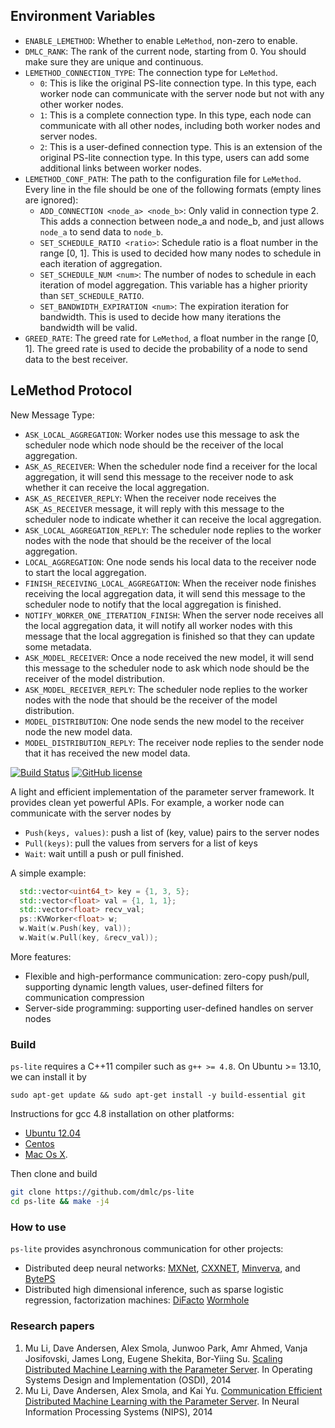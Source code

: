 ## Environment Variables

* `ENABLE_LEMETHOD`: Whether to enable `LeMethod`, non-zero to enable.
* `DMLC_RANK`: The rank of the current node, starting from 0.
You should make sure they are unique and continuous.
* `LEMETHOD_CONNECTION_TYPE`: The connection type for `LeMethod`.
  * `0`: This is like the original PS-lite connection type.
  In this type, each worker node can communicate with the server node
  but not with any other worker nodes.
  * `1`: This is a complete connection type.
  In this type, each node can communicate with all other nodes,
  including both worker nodes and server nodes.
  * `2`: This is a user-defined connection type.
  This is an extension of the original PS-lite connection type. In this type,
  users can add some additional links between worker nodes.
* `LEMETHOD_CONF_PATH`: The path to the configuration file for `LeMethod`.
Every line in the file should be one of the following formats (empty lines are ignored):
  * `ADD_CONNECTION <node_a> <node_b>`: Only valid in connection type 2.
  This adds a connection between node_a and node_b,
  and just allows `node_a` to send data to `node_b`.
  * `SET_SCHEDULE_RATIO <ratio>`: Schedule ratio is a float number in the range [0, 1].
  This is used to decided how many nodes to schedule in each iteration of aggregation.
  * `SET_SCHEDULE_NUM <num>`: The number of nodes to schedule
  in each iteration of model aggregation.
  This variable has a higher priority than `SET_SCHEDULE_RATIO`.
  * `SET_BANDWIDTH_EXPIRATION <num>`: The expiration iteration for bandwidth.
  This is used to decide how many iterations the bandwidth will be valid.
* `GREED_RATE`: The greed rate for `LeMethod`, a float number in the range [0, 1].
The greed rate is used to decide the probability of a node to send data to the best receiver.

## LeMethod Protocol

New Message Type:

* `ASK_LOCAL_AGGREGATION`: Worker nodes use this message to ask the scheduler node
which node should be the receiver of the local aggregation.
* `ASK_AS_RECEIVER`: When the scheduler node find a receiver for the local aggregation,
it will send this message to the receiver node to ask whether it can receive the local aggregation.
* `ASK_AS_RECEIVER_REPLY`: When the receiver node receives the `ASK_AS_RECEIVER` message,
it will reply with this message to the scheduler node to indicate
whether it can receive the local aggregation.
* `ASK_LOCAL_AGGREGATION_REPLY`: The scheduler node replies to the worker nodes
with the node that should be the receiver of the local aggregation.
* `LOCAL_AGGREGATION`: One node sends his local data to the receiver node
to start the local aggregation.
* `FINISH_RECEIVING_LOCAL_AGGREGATION`: When the receiver node finishes receiving
the local aggregation data, it will send this message to the scheduler node to notify that
the local aggregation is finished.
* `NOTIFY_WORKER_ONE_ITERATION_FINISH`: When the server node receives
all the local aggregation data, it will notify all worker nodes with this message
that the local aggregation is finished so that they can update some metadata.
* `ASK_MODEL_RECEIVER`: Once a node received the new model,
it will send this message to the scheduler node to ask which node should be the receiver
of the model distribution.
* `ASK_MODEL_RECEIVER_REPLY`: The scheduler node replies to the worker nodes
with the node that should be the receiver of the model distribution.
* `MODEL_DISTRIBUTION`: One node sends the new model to the receiver node
the new model data.
* `MODEL_DISTRIBUTION_REPLY`: The receiver node replies to the sender node
that it has received the new model data.

[![Build Status](https://travis-ci.org/dmlc/ps-lite.svg?branch=master)](https://travis-ci.org/dmlc/ps-lite)
[![GitHub license](http://dmlc.github.io/img/apache2.svg)](./LICENSE)

A light and efficient implementation of the parameter server
framework. It provides clean yet powerful APIs. For example, a worker node can
communicate with the server nodes by
- `Push(keys, values)`: push a list of (key, value) pairs to the server nodes
- `Pull(keys)`: pull the values from servers for a list of keys
- `Wait`: wait untill a push or pull finished.

A simple example:

```c++
  std::vector<uint64_t> key = {1, 3, 5};
  std::vector<float> val = {1, 1, 1};
  std::vector<float> recv_val;
  ps::KVWorker<float> w;
  w.Wait(w.Push(key, val));
  w.Wait(w.Pull(key, &recv_val));
```

More features:

- Flexible and high-performance communication: zero-copy push/pull, supporting
  dynamic length values, user-defined filters for communication compression
- Server-side programming: supporting user-defined handles on server nodes

### Build

`ps-lite` requires a C++11 compiler such as `g++ >= 4.8`. On Ubuntu >= 13.10, we
can install it by
```
sudo apt-get update && sudo apt-get install -y build-essential git
```
Instructions for gcc 4.8 installation on other platforms:
- [Ubuntu 12.04](http://ubuntuhandbook.org/index.php/2013/08/install-gcc-4-8-via-ppa-in-ubuntu-12-04-13-04/)
- [Centos](http://linux.web.cern.ch/linux/devtoolset/)
- [Mac Os X](http://hpc.sourceforge.net/).

Then clone and build

```bash
git clone https://github.com/dmlc/ps-lite
cd ps-lite && make -j4
```

### How to use

`ps-lite` provides asynchronous communication for other projects: 
  - Distributed deep neural networks:
    [MXNet](https://github.com/dmlc/mxnet),
    [CXXNET](https://github.com/dmlc/cxxnet),
    [Minverva](https://github.com/minerva-developers/minerva), and
    [BytePS](https://github.com/bytedance/byteps/)
  - Distributed high dimensional inference, such as sparse logistic regression,
    factorization machines:
    [DiFacto](https://github.com/dmlc/difacto)
    [Wormhole](https://github.com/dmlc/wormhole)


### Research papers
  1. Mu Li, Dave Andersen, Alex Smola, Junwoo Park, Amr Ahmed, Vanja Josifovski,
     James Long, Eugene Shekita, Bor-Yiing
     Su. [Scaling Distributed Machine Learning with the Parameter Server](http://www.cs.cmu.edu/~muli/file/parameter_server_osdi14.pdf). In
     Operating Systems Design and Implementation (OSDI), 2014
  2. Mu Li, Dave Andersen, Alex Smola, and Kai
     Yu. [Communication Efficient Distributed Machine Learning with the Parameter Server](http://www.cs.cmu.edu/~muli/file/parameter_server_nips14.pdf). In
     Neural Information Processing Systems (NIPS), 2014
